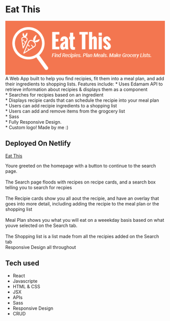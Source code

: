 # Eat This
<img src="public/eat-this-logo-big.png" alt="Eat This Logo" width="500"/>
A Web App built to help you find recipies, fit them into a meal plan, and add their ingredients to shopping lists.
Features include:
* Uses Edamam API to retrieve information about recipies & displays them as a component<br/>
* Searches for recipies based on an ingredient <br/>
* Displays recipie cards that can schedule the recipie into your meal plan<br/>
* Users can add recipie ingredients to a shopping list<br/>
* Users can add and remove items from the grogcery list<br/>
* Sass <br/>
* Fully Responsive Design.<br/>
* Custom logo! Made by me :)<br/>
     
## Deployed On Netlify

<a href="Website name once i get one">Eat This</a>

Youre greeted on the homepage with a button to continue to the search page.<br/>
<img/><br/>
The Search page floods with recipes on recipe cards, and a search box telling you to search for recpies<br/>
<img/><br/>
The Recipie cards show you all aout the recipie, and have an overlay that goes into more detail, including adding the recipie to the meal plan or the shopping list</br>
<img/><br/>
Meal Plan shows you what you will eat on a weeekday basis based on what youve selected on the Search tab.<br/>
<img/><br/>
The Shopping list is a list made from all the recipies added on the Search tab
<img/><br/>
Responsive Design all throughout
<img/><br/>

## Tech used
* React
* Javascripte
* HTML & CSS
* JSX
* APIs
* Sass
* Responsive Design
* CRUD

